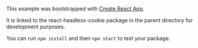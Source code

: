 This example was bootstrapped with [Create React App](https://github.com/facebook/create-react-app).

It is linked to the react-headless-cookie package in the parent directory for development purposes.

You can run `npm install` and then `npm start` to test your package.
